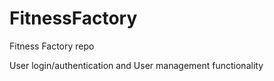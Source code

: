 # FitnessFactory
Fitness Factory repo


User login/authentication and User management functionality
